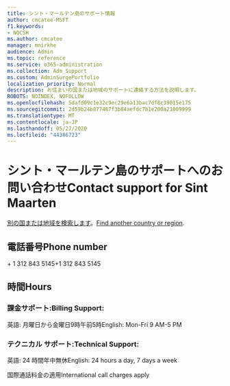 ```yaml
---
title: シント・マールテン島のサポート情報
author: cmcatee-MSFT
f1.keywords:
- NOCSH
ms.author: cmcatee
manager: mnirkhe
audience: Admin
ms.topic: reference
ms.service: o365-administration
ms.collection: Adm_Support
ms.custom: AdminSurgePortfolio
localization_priority: Normal
description: お住まいの国または地域のサポートに連絡する方法を説明します。
ROBOTS: NOINDEX, NOFOLLOW
ms.openlocfilehash: 5dafd09c1e32c9ec29e6a13bac7df8c39015e175
ms.sourcegitcommit: 2d59b24b877487f3b84aefdc7b1e200a21009999
ms.translationtype: MT
ms.contentlocale: ja-JP
ms.lasthandoff: 05/27/2020
ms.locfileid: "44386723"
---
```

# <a name="contact-support-for-sint-maarten"></a><span data-ttu-id="730bf-103">シント・マールテン島のサポートへのお問い合わせ</span><span class="sxs-lookup"><span data-stu-id="730bf-103">Contact support for Sint Maarten</span></span>

<span data-ttu-id="730bf-104">[別の国または地域を検索します](../contact-support-for-business-products.md)。</span><span class="sxs-lookup"><span data-stu-id="730bf-104">[Find another country or region](../contact-support-for-business-products.md).</span></span>

## <a name="phone-number"></a><span data-ttu-id="730bf-105">電話番号</span><span class="sxs-lookup"><span data-stu-id="730bf-105">Phone number</span></span>
<span data-ttu-id="730bf-106">+ 1 312 843 5145</span><span class="sxs-lookup"><span data-stu-id="730bf-106">+1 312 843 5145</span></span>

## <a name="hours"></a><span data-ttu-id="730bf-107">時間</span><span class="sxs-lookup"><span data-stu-id="730bf-107">Hours</span></span>
### <a name="billing-support"></a><span data-ttu-id="730bf-108">課金サポート:</span><span class="sxs-lookup"><span data-stu-id="730bf-108">Billing Support:</span></span>

<span data-ttu-id="730bf-109">英語: 月曜日から金曜日9時午前5時</span><span class="sxs-lookup"><span data-stu-id="730bf-109">English: Mon-Fri 9 AM-5 PM</span></span>

### <a name="technical-support"></a><span data-ttu-id="730bf-110">テクニカル サポート:</span><span class="sxs-lookup"><span data-stu-id="730bf-110">Technical Support:</span></span>

<span data-ttu-id="730bf-111">英語: 24 時間年中無休</span><span class="sxs-lookup"><span data-stu-id="730bf-111">English: 24 hours a day, 7 days a week</span></span>

<span data-ttu-id="730bf-112">国際通話料金の適用</span><span class="sxs-lookup"><span data-stu-id="730bf-112">International call charges apply</span></span>
